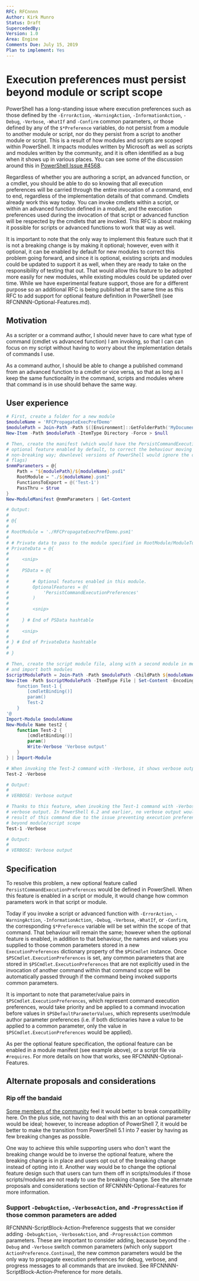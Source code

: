 ```yaml
---
RFC: RFCnnnn
Author: Kirk Munro
Status: Draft
SupercededBy: 
Version: 1.0
Area: Engine
Comments Due: July 15, 2019
Plan to implement: Yes
---
```


# Execution preferences must persist beyond module or script scope

PowerShell has a long-standing issue where execution preferences such as those defined by the `-ErrorAction`, `-WarningAction`, `-InformationAction`, `-Debug`, `-Verbose`, `-WhatIf` and `-Confirm` common parameters, or those defined by any of the `$*Preference` variables, do not persist from a module to another module or script, nor do they persist from a script to another module or script. This is a result of how modules and scripts are scoped within PowerShell. It impacts modules written by Microsoft as well as scripts and modules written by the community, and it is often identified as a bug when it shows up in various places. You can see some of the discussion around this in [PowerShell Issue #4568](https://github.com/PowerShell/PowerShell/issues/4568).

Regardless of whether you are authoring a script, an advanced function, or a cmdlet, you should be able to do so knowing that all execution preferences will be carried through the entire invocation of a command, end to end, regardless of the implementation details of that command. Cmdlets already work this way today. You can invoke cmdlets within a script, or within an advanced function defined in a module, and the execution preferences used during the invocation of that script or advanced function will be respected by the cmdlets that are invoked. This RFC is about making it possible for scripts or advanced functions to work that way as well.

It is important to note that the only way to implement this feature such that it is not a breaking change is by making it optional; however, even with it optional, it can be enabled by default for new modules to correct this problem going forward, and since it is optional, existing scripts and modules could be updated to support it as well, when they are ready to take on the responsibility of testing that out. That would allow this feature to be adopted more easily for new modules, while existing modules could be updated over time. While we have experimental feature support, those are for a different purpose so an additional RFC is being published at the same time as this RFC to add support for optional feature definition in PowerShell (see RFCNNNN-Optional-Features.md).

## Motivation

As a scripter or a command author,
I should never have to care what type of command (cmdlet vs advanced function) I am invoking,
so that I can can focus on my script without having to worry about the implementation details of commands I use.

As a command author,
I should be able to change a published command from an advanced function to a cmdlet or vice versa,
so that as long as I keep the same functionality in the command, scripts and modules where that command is in use should behave the same way.

## User experience

```powershell
# First, create a folder for a new module
$moduleName = 'RFCPropagateExecPrefDemo'
$modulePath = Join-Path -Path $([Environment]::GetFolderPath('MyDocuments')) -ChildPath PowerShell/Modules/${moduleName}
New-Item -Path $modulePath -ItemType Directory -Force > $null

# Then, create the manifest (which would have the PersistCommandExecutionPreferences
# optional feature enabled by default, to correct the behaviour moving forward in a
# non-breaking way; downlevel versions of PowerShell would ignore the optional feature
# flags)
$nmmParameters = @{
    Path = "${modulePath}/${moduleName}.psd1"
    RootModule = "./${moduleName}.psm1"
    FunctionsToExport = @('Test-1')
    PassThru = $true
}
New-ModuleManifest @nmmParameters | Get-Content

# Output:
#
# @{
#
# RootModule = './RFCPropagateExecPrefDemo.psm1'
#
# # Private data to pass to the module specified in RootModule/ModuleToProcess. This may also contain a PSData hashtable with additional module metadata used by PowerShell.
# PrivateData = @{
#
#     <snip>
#
#     PSData = @{
#
#         # Optional features enabled in this module.
#         OptionalFeatures = @(
#             'PersistCommandExecutionPreferences'
#         )
#
#         <snip>
#
#     } # End of PSData hashtable
#
#     <snip>
#
# } # End of PrivateData hashtable
#
# }

# Then, create the script module file, along with a second module in memory that it invokes,
# and import both modules
$scriptModulePath = Join-Path -Path $modulePath -ChildPath ${moduleName}.psm1
New-Item -Path $scriptModulePath -ItemType File | Set-Content -Encoding UTF8 -Value @'
    function Test-1 {
        [cmdletBinding()]
        param()
        Test-2
    }
'@
Import-Module $moduleName
New-Module Name test2 {
    function Test-2 {
        [cmdletBinding()]
        param()
        Write-Verbose 'Verbose output'
    }
} | Import-Module

# When invoking the Test-2 command with -Verbose, it shows verbose output, as expected
Test-2 -Verbose

# Output:
#
# VERBOSE: Verbose output

# Thanks to this feature, when invoking the Test-1 command with -Verbose, it also shows
# verbose output. In PowerShell 6.2 and earlier, no verbose output would appear as a
# result of this command due to the issue preventing execution preferences from propagating
# beyond module/script scope
Test-1 -Verbose

# Output:
#
# VERBOSE: Verbose output
```

## Specification

To resolve this problem, a new optional feature called `PersistCommandExecutionPreferences` would be defined in PowerShell. When this feature is enabled in a script or module, it would change how common parameters work in that script or module.

Today if you invoke a script or advanced function with `-ErrorAction`, `-WarningAction`, `-InformationAction`, `-Debug`, `-Verbose`, `-WhatIf`, or `-Confirm`, the corresponding `$*Preference` variable will be set within the scope of that command. That behaviour will remain the same; however when the optional feature is enabled, in addition to that behaviour, the names and values you supplied to those common parameters stored in a new `ExecutionPreferences` dictionary property of the `$PSCmdlet` instance. Once `$PSCmdlet.ExecutionPreferences` is set, any common parameters that are stored in `$PSCmdlet.ExecutionPreferences` that are not explicitly used in the invocation of another command within that command scope will be automatically passed through if the command being invoked supports common parameters.

It is important to note that parameter/value pairs in `$PSCmdlet.ExecutionPreferences`, which represent command execution preferences, would take priority and be applied to a command invocation before values in `$PSDefaultParameterValues`, which represents user/module author parameter preferences (i.e. if both dictionaries have a value to be applied to a common parameter, only the value in `$PSCmdlet.ExecutionPreferences` would be applied).

As per the optional feature specification, the optional feature can be enabled in a module manifest (see example above), or a script file via `#requires`. For more details on how that works, see RFCNNNN-Optional-Features.

## Alternate proposals and considerations

### Rip off the bandaid

[Some members of the community](https://github.com/PowerShell/PowerShell/issues/6745#issuecomment-499740080) feel it would better to break compatibility here. On the plus side, not having to deal with this an an optional parameter would be ideal; however, to increase adoption of PowerShell 7, it would be better to make the transition from PowerShell 5.1 into 7 easier by having as few breaking changes as possible.

One way to achieve this while supporting users who don't want the breaking change would be to inverse the optional feature, where the breaking change is in place and users opt out of the breaking change instead of opting into it. Another way would be to change the optional feature design such that users can turn them off in scripts/modules if those scripts/modules are not ready to use the breaking change. See the alternate proposals and considerations section of RFCNNNN-Optional-Features for more information.

### Support `-DebugAction`, `-VerboseAction`, and `-ProgressAction` if those common parameters are added

RFCNNNN-ScriptBlock-Action-Preference suggests that we consider adding `-DebugAction`, `-VerboseAction`, and `-ProgressAction` common parameters. These are important to consider adding, because beyond the `-Debug` and `-Verbose` switch common parameters (which only support `ActionPreference.Continue`), the new common parameters would be the only way to propagate execution preferences for debug, verbose, and progress messages to all commands that are invoked. See RFCNNNN-ScriptBlock-Action-Preference for more details.
